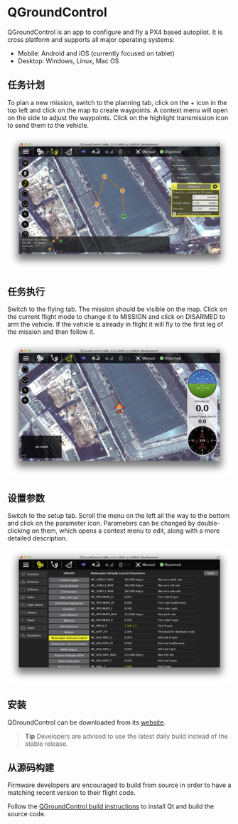 # QGroundControl

QGroundControl is an app to configure and fly a PX4 based autopilot. It is cross platform and supports all major operating systems:

  * Mobile: Android and iOS (currently focused on tablet)
  * Desktop: Windows, Linux, Mac OS

## 任务计划

To plan a new mission, switch to the planning tab, click on the + icon in the top left and click on the map to create waypoints. A context menu will open on the side to adjust the waypoints. Click on the highlight transmission icon to send them to the vehicle.

![](../../assets/gcs/planning-mission.png)

## 任务执行

Switch to the flying tab. The mission should be visible on the map. Click on the current flight mode to change it to MISSION and click on DISARMED to arm the vehicle. If the vehicle is already in flight it will fly to the first leg of the mission and then follow it.

![](../../assets/gcs/flying-mission.png)

## 设置参数

Switch to the setup tab. Scroll the menu on the left all the way to the bottom and click on the parameter icon. Parameters can be changed by double-clicking on them, which opens a context menu to edit, along with a more detailed description.

![](../../assets/gcs/setting-parameter.png)

## 安装

QGroundControl can be downloaded from its [website](http://qgroundcontrol.com/downloads).

> **Tip** Developers are advised to use the latest daily build instead of the stable release.

## 从源码构建

Firmware developers are encouraged to build from source in order to have a matching recent version to their flight code.

Follow the [QGroundControl build instructions](https://github.com/mavlink/qgroundcontrol#obtaining-source-code) to install Qt and build the source code.
